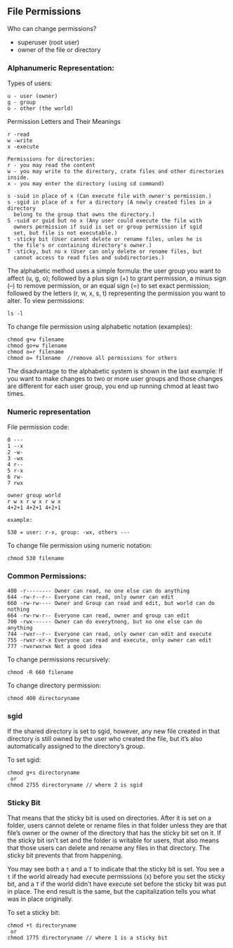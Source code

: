 ## File Permissions
Who can change permissions?
- superuser (root user)
- owner of the file or directory
### Alphanumeric Representation:
Types of users:
```
u - user (owner)
g - group
o - other (the world)
```
Permission Letters and Their Meanings
```
r -read
w -write
x -execute

Permissions for directories:
r - you may read the content
w - you may write to the directory, crate files and other directories inside.
x - you may enter the directory (using cd command)

s -suid in place of x (Can execute file with owner's permission.)
s -sgid in place of x for a directory (A newly created files in a directory
  belong to the group that owns the directory.)
S -suid or guid but no x (Any user could execute the file with
  owners permission if suid is set or group permission if sgid
  set, but file is not executable.)
t -sticky bit (User cannot delete or rename files, unles he is
  the file's or containing directory's owner.)
T -sticky, but no x (User can only delete or rename files, but 
  cannot access to read files and subdirectories.)
```
The alphabetic method uses
a simple formula: the user group you want to affect (u, g, o); followed by a plus sign (+) to grant
permission, a minus sign (–) to remove permission, or an equal sign (=) to set exact permission;
followed by the letters (r, w, x, s, t) representing the permission you want to alter.
To view permissions:
```
ls -l
```
To change file permission using alphabetic notation (examples):
```
chmod g+w filename
chmod go+w filename
chmod o=r filename
chmod o= filename  //remove all permissions for others
```
The disadvantage to the alphabetic system is shown in the last example: If you want to make changes
to two or more user groups and those changes are different for each user group, you end up running
chmod at least two times.

### Numeric representation
File permission code:
```
0 ---
1 --x
2 -w-
3 -wx
4 r--
5 r-x
6 rw-
7 rwx

owner group world
r w x r w x r w x
4+2+1 4+2+1 4+2+1

example:
 
530 = user: r-x, group: -wx, others ---
```
To change file permission using numeric notation:
```
chmod 530 filename
```
### Common Permissions:
```
400 -r-------- Owner can read, no one else can do anything
644 -rw-r--r-- Everyone can read, only owner can edit
660 -rw-rw---- Owner and Group can read and edit, but world can do nothing
664 -rw-rw-r-- Everyone can read, owner and group can edit
700 -rwx------ Owner can do everytnong, but no one else can do anything
744 -rwxr--r-- Everyone can read, only owner can edit and execute
755 -rwxr-xr-x Everyone can read and execute, only owner can edit
777 -rwxrwxrwx Not a good idea 
```
To change permissions recursively:
```
chmod -R 660 filename
```
To change directory permission:
```
chmod 400 directoryname
```
### sgid
If the shared directory is set to sgid, however, any new file created in that directory is still owned
by the user who created the file, but it’s also automatically assigned to the directory’s group.

To set sgid:
```
chmod g+s directoryname
 or
chmod 2755 directoryname // where 2 is sgid
```
### Sticky Bit
That means that the sticky bit is used on directories. After it is set on a folder, users cannot delete or
rename files in that folder unless they are that file’s owner or the owner of the directory that has the
sticky bit set on it. If the sticky bit isn’t set and the folder is writable for users, that also means that
those users can delete and rename any files in that directory. The sticky bit prevents that from happening.

You may see both a `t` and a `T` to indicate that the sticky bit is set. You see a `t` if the world
already had execute permissions (x) before you set the sticky bit, and a `T` if the world didn’t
have execute set before the sticky bit was put in place. The end result is the same, but the
capitalization tells you what was in place originally.

To set a sticky bit:
```
chmod +t directoryname
 or
chmod 1775 directoryname // where 1 is a sticky bit
```

